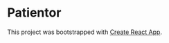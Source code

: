 # Patientor

This project was bootstrapped with [Create React App](https://github.com/facebook/create-react-app).
